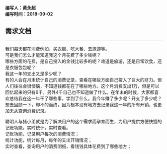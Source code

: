 **编写人：黄永超**  
**编写时间：2018-09-02**

## 需求文档
---
 我们每天都在消费例如，买衣服、吃大餐、去旅游等。  
 可是我们怎么才能知道我这个月花费了多少钱呢？  
 哪些方面的花费，是自己投入的金钱比较多的呢？难道是旅游，还是日常饮食，还是衣服包包呢？  
 我这一年的支出又是多少呢？  
 有的人会在月末统计自己的消费记录，查看在哪些方面自己投入了巨大的财力。但人们往往会很懊恼，不知道钱都花在了哪些地方。这个月消费支出1万，但是可以回忆起来的只有6千，另外4千自己也不知道做了什么。在年末的时候，大家都喜欢总结我在这一年干了哪些事，学到了什么。我今年赚了多少呢？开支了多少呢？想去回顾一下，却不的而终，因为根本没有地方去记录我这一年的所有开销，也更加无从查询消费记录。

聪明人与猪小弟就是为了解决用户的这个需求而孕育而生，为用户提供方便快捷的记账功能，实时统计，实时查看。  
记账功能，记录用户每次的消费情况；  
统计功能，统计每月，每年的支出开销情况；  
实时查看，查询用户的消费明细，看钱钱具体花费到了哪些地方；
